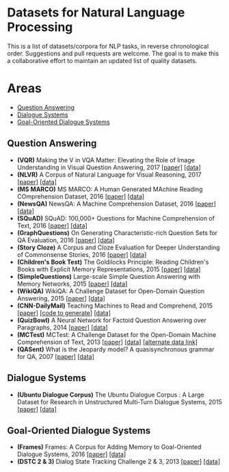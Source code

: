 # Datasets for Natural Language Processing
This is a list of datasets/corpora for NLP tasks, in reverse chronological order.
Suggestions and pull requests are welcome. The goal is to make this a collaborative effort to maintain an updated list of quality datasets.

# Areas
  * [Question Answering](#question-answering)
  * [Dialogue Systems](#dialogue-systems)
  * [Goal-Oriented Dialogue Systems](#goal-oriented-dialogue-systems)

## Question Answering
  * **(VQR)** Making the V in VQA Matter: Elevating the Role of Image Understanding in Visual Question Answering, 2017 [[paper]](https://arxiv.org/pdf/1612.00837.pdf) [[data]](http://www.visualqa.org/)
  * **(NLVR)** A Corpus of Natural Language for Visual Reasoning, 2017 [[paper]](http://yoavartzi.com/pub/slya-acl.2017.pdf) [[data]](http://lic.nlp.cornell.edu/nlvr)
  * **(MS MARCO)** MS MARCO: A Human Generated MAchine Reading COmprehension Dataset, 2016 [[paper]](https://arxiv.org/abs/1611.09268) [[data]](http://www.msmarco.org/)
  * **(NewsQA)** NewsQA: A Machine Comprehension Dataset, 2016 [[paper]](https://arxiv.org/abs/1611.09830) [[data]](https://github.com/Maluuba/newsqa)
  * **(SQuAD)** SQuAD: 100,000+ Questions for Machine Comprehension of Text, 2016 [[paper]](http://arxiv.org/abs/1606.05250) [[data]](http://stanford-qa.com)
  * **(GraphQuestions)** On Generating Characteristic-rich Question Sets for QA Evaluation, 2016 [[paper]](http://cs.ucsb.edu/~ysu/papers/emnlp16_graphquestions.pdf) [[data]](https://github.com/ysu1989/GraphQuestions)
  * **(Story Cloze)** A Corpus and Cloze Evaluation for Deeper Understanding of
Commonsense Stories, 2016 [[paper]](http://arxiv.org/abs/1604.01696) [[data]](http://cs.rochester.edu/nlp/rocstories)
  * **(Children's Book Test)** The Goldilocks Principle: Reading Children's Books with Explicit Memory Representations, 2015 [[paper]](http://arxiv.org/abs/1511.02301) [[data]](http://www.thespermwhale.com/jaseweston/babi/CBTest.tgz)
  * **(SimpleQuestions)** Large-scale Simple Question Answering with Memory Networks, 2015 [[paper]](http://arxiv.org/pdf/1506.02075v1.pdf) [[data]](https://www.dropbox.com/s/tohrsllcfy7rch4/SimpleQuestions_v2.tgz)
  * **(WikiQA)** WikiQA: A Challenge Dataset for Open-Domain Question Answering, 2015 [[paper]](http://research.microsoft.com/pubs/252176/YangYihMeek_EMNLP-15_WikiQA.pdf) [[data]](http://research.microsoft.com/en-US/downloads/4495da01-db8c-4041-a7f6-7984a4f6a905/default.aspx)
  * **(CNN-DailyMail)** Teaching Machines to Read and Comprehend, 2015 [[paper]](http://arxiv.org/abs/1506.03340) [[code to generate]](https://github.com/deepmind/rc-data)  [[data]](http://cs.nyu.edu/~kcho/DMQA/)
  * **(QuizBowl)** A Neural Network for Factoid Question Answering over Paragraphs, 2014 [[paper]](https://www.cs.umd.edu/~miyyer/pubs/2014_qb_rnn.pdf) [[data]](https://www.cs.umd.edu/~miyyer/qblearn/index.html)
  * **(MCTest)** MCTest: A Challenge Dataset for the Open-Domain Machine Comprehension of Text, 2013 [[paper]](http://research.microsoft.com/en-us/um/redmond/projects/mctest/MCTest_EMNLP2013.pdf) [[data]](http://research.microsoft.com/en-us/um/redmond/projects/mctest/data.html) [[alternate data link]](https://github.com/mcobzarenco/mctest/tree/master/data/MCTest)  
  * **(QASent)** What is the Jeopardy model? A quasisynchronous grammar for QA, 2007 [[paper]](http://homes.cs.washington.edu/~nasmith/papers/wang+smith+mitamura.emnlp07.pdf) [[data]](http://cs.stanford.edu/people/mengqiu/data/qg-emnlp07-data.tgz)

## Dialogue Systems
  * **(Ubuntu Dialogue Corpus)** The Ubuntu Dialogue Corpus : A Large Dataset for Research in Unstructured Multi-Turn Dialogue Systems, 2015 [[paper]](http://arxiv.org/abs/1506.08909) [[data]](https://github.com/rkadlec/ubuntu-ranking-dataset-creator)

## Goal-Oriented Dialogue Systems
  * **(Frames)** Frames: A Corpus for Adding Memory to Goal-Oriented Dialogue Systems, 2016 [[paper]](https://arxiv.org/abs/1704.00057) [[data]](http://datasets.maluuba.com/Frames)
  * **(DSTC 2 & 3)** Dialog State Tracking Challenge 2 & 3, 2013 [[paper]](http://camdial.org/~mh521/dstc/downloads/handbook.pdf) [[data]](http://camdial.org/~mh521/dstc/)
